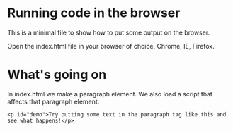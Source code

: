 # Running code in the browser
This is a minimal file to show how to put some output on the browser.

Open the index.html file in your browser of choice, Chrome, IE, Firefox.

# What's going on
In index.html we make a paragraph element. We also load a script that affects that paragraph element. 

```
<p id="demo">Try putting some text in the paragraph tag like this and see what happens!</p>
```
